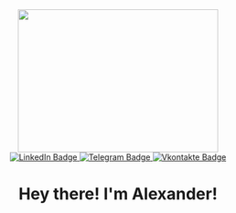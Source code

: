 <div id="header" align="center">
  <img src="https://media.giphy.com/media/qgQUggAC3Pfv687qPC/giphy.gif" width="350" height="250"/>
</div>
<div id="badges">
<div id="badges" align="center">
  <a href="https://www.linkedin.com/in/александр-михайлович-петров-9432ba292/">
    <img src="https://img.shields.io/badge/LinkedIn-blue?style=for-the-badge&logo=linkedin&logoColor=white" alt="LinkedIn Badge"/>
  </a>
  <a href="https://t.me/ourissueanniverse">
    <img src="https://img.shields.io/badge/Telegram-blue?style=for-the-badge&logo=telegram&logoColor=white" alt="Telegram Badge"/>
  </a>
  <a href="https://vk.com/bublik62">
    <img src="https://img.shields.io/badge/VK-blue?style=for-the-badge&logo=vk&logoColor=white" alt="Vkontakte Badge"/>
  </a>
</div>
<h1 align="center">
  Hey there! I'm Alexander! 
<!--   <img src="https://media.giphy.com/media/5xaOcLJUZMX9cKtW6ha/giphy.gif" width="30px"/> -->
</h1>
<!-- <div id="Badges" align="center">
  <img src="https://komarev.com/ghpvc/?username=alexnevsky13112000&style=flat-square&color=blue" alt=""/>
</div> -->
